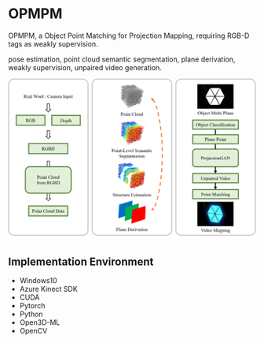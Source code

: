 # OPMPM
OPMPM, a Object Point Matching for Projection Mapping, requiring RGB-D tags as weakly supervision.

pose estimation, point cloud semantic segmentation, plane derivation, weakly supervision, unpaired video generation.

![](imgs/proposal.png)

## Implementation Environment
- Windows10
- Azure Kinect SDK
- CUDA
- Pytorch
- Python
- Open3D-ML
- OpenCV

